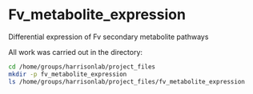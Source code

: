 # Fv_metabolite_expression
Differential expression of Fv secondary metabolite pathways

All work was carried out in the directory:

```bash
cd /home/groups/harrisonlab/project_files
mkdir -p fv_metabolite_expression
ls /home/groups/harrisonlab/project_files/fv_metabolite_expression
```

